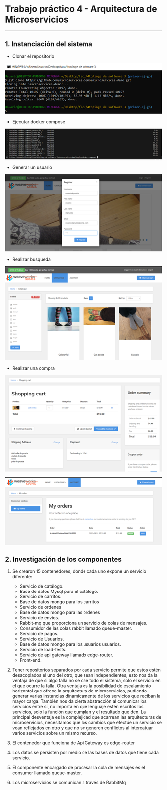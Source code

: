 # Trabajo práctico 4 - Arquitectura de Microservicios
---
## 1. Instanciación del sistema

- Clonar el repositorio

![1](cloning_repo.png)

- Ejecutar docker compose

![2](docker-compose-up.png)

- Generar un usuario

![3](image.png)

- Realizar busqueda 

![4](image-1.png)

- Realizar una compra 

![5](image-2.png)

![6](image-3.png)

## 2. Investigación de los componentes

1. Se crearon 15 contenedores, donde cada uno expone un servicio diferente:
    - Servicio de catálogo.
    - Base de datos Mysql para el catálogo.
    - Servicio de carritos.
    - Base de datos mongo para los carritos 
    - Servicio de ordenes
    - Base de datos mongo para las ordenes
    - Servicio de envíos.
    - Rabbit-mq que proporciona un servicio de colas de mensajes.
    - Consumidor de las colas rabbit llamado queue-master.
    - Servicio de pagos.
    - Servicio de Usuarios.
    - Base de datos mongo para los usuarios usuarios.
    - Servicio de load-tests.
    - Servicio de api gateway llamado edge-router.
    - Front-end.

2. Tener repositorios separados por cada servicio permite que estos estén desacoplados el uno del otro, que sean independientes, esto nos da la ventaja de que si algo falla no se cae todo el sistema, solo el servicio en el que ocurre la falla. Otra ventaja es la posibilidad de escalamiento horizontal que ofrece la arquitectura de microservicios, pudiendo generar varias instancias dinamicamente de los servicios que reciban la mayor carga. También nos da cierta abstracción al comunicar los servicios entre sí, no importa en que lenguaje estén escritos los servicios, solo la función que cumplan y el resultado que den. La principal desventaja es la complejidad que acarrean las arquitecturas de microservicios, necesitamos que los cambios que efectúe un servicio se vean reflejados en otro y que no se generen conflictos al intercatuar varios servicios sobre un mismo recurso.

4. El contenedor que funciona de Api Gateway es edge-router

8. Los datos se persisten por medio de las bases de datos que tiene cada servicio.

9. El componente encargado de procesar la cola de mensajes es el consumer llamado queue-master.

10. Los microservicios se comunican a través de RabbitMq